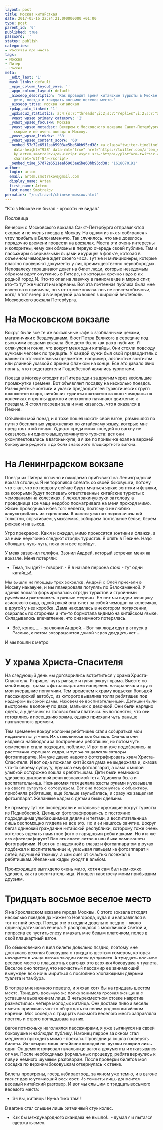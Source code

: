 ```yaml
---
layout: post
title: Москва китайсткая
date: 2017-05-16 22:24:21.000000000 +01:00
type: post
parent_id: '0'
published: true
password: ''
status: publish
categories:
- Рассказы про места
tags:
- Москва
- Питер
- Россия
meta:
  _edit_last: '1'
  mask_links: default
  _wpgo_column_layout_save: ''
  _wpgo_column_layout: default
  _aioseop_description: 'Как проводят время китайские туристы в Москве: китайцы, фотографии,
    дети, поезда и тридцать восьмое веселое место.'
  _aioseop_title: Москва китайская
  rp4wp_auto_linked: '1'
  _wpdiscuz_statistics: a:4:{s:7:"threads";i:2;s:7:"replies";i:2;s:7:"authors";i:3;s:14:"recent_authors";a:3:{i:0;O:8:"stdClass":3:{s:20:"comment_author_email";s:25:"artem.smotrakov@gmail.com";s:14:"comment_author";s:5:"artem";s:7:"user_id";s:1:"1";}i:1;O:8:"stdClass":3:{s:20:"comment_author_email";s:21:"m_savitskaya_@mail.ru";s:14:"comment_author";s:12:"марина";s:7:"user_id";s:1:"0";}i:2;O:8:"stdClass":3:{s:20:"comment_author_email";s:23:"mila.golubeva@gmail.com";s:14:"comment_author";s:8:"Мила";s:7:"user_id";s:1:"0";}}}
  _yoast_wpseo_primary_category: '2'
  _yoast_wpseo_focuskw: Москва
  _yoast_wpseo_metadesc: Вечером с Московского вокзала Санкт-Петербурга отправляются
    скорые и не очень поезда в Москву.
  _yoast_wpseo_linkdex: '53'
  _yoast_wpseo_content_score: '60'
  _oembed_57d72e6511eab5903ae5be60bb95cd38: <a class="twitter-timeline" data-width="625"
    data-height="938" data-dnt="true" href="https://twitter.com/artem_smotrakov?ref_src=twsrc%5Etfw">Tweets
    by artem_smotrakov</a><script async src="https://platform.twitter.com/widgets.js"
    charset="utf-8"></script>
  _oembed_time_57d72e6511eab5903ae5be60bb95cd38: '1618070191'
author:
  login: artem
  email: artem.smotrakov@gmail.com
  display_name: Artem
  first_name: Artem
  last_name: Smotrakov
permalink: "/ru/travel/chinese-moscow.html"
---
```

"Кто в Москве не бывал - красоты не видал."

Пословица

Вечером с Московского вокзала Санкт-Петербурга отправляются скорые и не очень&nbsp;поезда в Москву. На одном из них я собирался к утру прибыть в Белокаменную. Так случилось, что мне довелось порядочно времени провести на вокзалах. Места эти очень интересны и колоритны, чему они обязаны в первую очередь своей публике. Там и пассажиры с серьезными лицами и курицей в фольге, которая в объемном чемодане ждет своего часа. Тут же и милиционеры, которые властно проверяют документы у лиц преимущественно чернобородых. Неподалеку спрашивают денег на билет люди, которые неведомым образом вдруг очутились в Питере, но которым срочно надо в их родной город N. Кто-то опал&nbsp;на лавочку в пьяном виде и мирно спит, кто-то тут же чистит им карманы. Вся эта почтенная публика была мне известна и привычна, но что-то мне показалось не совсем обычным, когда в тот вечер я в очередной раз вошел в широкий вестибюль Московского вокзала Петербурга.

<!--more-->

# На Московском вокзале

Вокруг были все те же вокзальные кафе с заоблачными ценами, магазинчики с безделушками, бюст Петра Великого в середине под высокими сводами вокзала. Все дело было как раз в публике. Я оглянулся и понял, что вокруг меня одни китайцы. Они стояли повсюду кучками&nbsp;человек по тридцать. У каждой кучки был свой предводитель с каким-то отличительным предметом, например, аляпистым зонтиком или длинной указкой с яркими флажком на конце. Все это давало явно понять, что представители Поднебесной являлись туристами.

Поезда в Москву отходят из Питера один за другим через небольшие промежутки времени. Вот объявляют посадку на несколько поездов. Разноцветные зонтики и указки предводителей туристических групп возносятся вверх, китайские туристы хватаются за свои чемоданы на колесиках и группы дружно и синхронно начинают движение к поездам. Я стоял посреди зала и мне казалось, что я оказался в Пекине.

Объявили мой поезд, и я тоже пошел искать свой вагон, размышляя по пути о бесплатных упражнениях по китайскому языку, которые мне предстоят этой ночью. Однако среди моих соседей по вагону не оказалось ни одного вышеупомянутого туриста: все они укомплектовались в вагоны-купе, а я же по привычке ехал на верхней боковушке родного и до боли знакомого плацкартного вагона.

# На Ленинградском вокзале

Поезда из Питера логично и ожидаемо прибывают на Ленинградский вокзал столицы. Я не торопился слезать со своей боковушки, потому что знал, что по перрону сейчас будут мчаться яркие зонтики и флажки, за которыми будут поспевать ответственные китайские туристы с чемоданами на колесиках. Я лежал закинув руки за голову, а проводница все чаще недобро посматривала на меня проходя мимо. Жизнь проводника и без того нелегка, поэтому я не люблю злоупотреблять их терпением. В вагоне уже нет первоначальной толкотни, спрыгиваем, умываемся, собираем постельное белье, берем рюкзак и на выход.

Утро прекрасно. Как я и ожидал, мимо проносятся зонтики и флажки, а за ними неуклонно следуют отряды туристов. Я опять в Пекине. Надо обождать чуть-чуть, пока они все пройдут.

У меня зазвонил телефон.&nbsp;Звонил Андрей, который встречал меня на вокзале. Меня потеряли:

- Тёма, ты где?! - говорит. - Я в начале перрона стою - тут одни китайцы!..

Мы вышли на площадь трех вокзалов. Андрей с Олей приехали в Москву накануне, и мы планировали погулять по Белокаменной. У здания вокзала формировались отряды туристов и стройными ручейками растекались в разные стороны. Но вот мы видим женщину азиатского вида, одной рукой она тянет за собой чемодан на колесиках, в другой у нее коробка. Дама находилась&nbsp;в некотором потрясении, озиралась по сторонам и что-то бормотала видимо на китайском языке. Складывалось впечатление, что она немного потерялась.

- Всё, конец ... - заключил Андрей. - Вот так люди едут в отпуск в Россию, а потом возвращаются домой через двадцать лет ...

И мы пошли к метро.

# У храма Христа-Спасителя

На следующий день мы договорились встретиться у храма Христа-Спасителя. Я пришел чуть раньше и гулял вокруг храма. Вместе со мной вокруг храма с фотоаппаратами наперевес наворачивали круги мои вчерашние попутчики. Тем временем к храму подъехал большой пассажирский автобус, из которого вывалила толпа ребятишек под надзором высокой дамы. Назовем ее воспитательницей. Детишки были выстроены в колонну по двое, мальчик с девочкой. Они были нарядно одеты, а у девочек на головах были платочки. Было понятно, что они готовились к посещению храма, однако приехали чуть раньше назначенного времени.

Тем временем вокруг колонны ребятишек стали собираться мои недавние попутчики. Их становилось все больше. Сначала они издалека наблюдали за построением ребятишек, но потом чуть осмелели и стали подходить поближе. И вот они уже подобрались на расстояние хорошего кадра, и тут же защелкали затворы фотоаппаратов. Им уже давно надоело фотографировать храм Христа-Спасителя. И вот одна пожилая китайская дама не выдержала и, сказав что-то своему супругу, вручила ему фотоаппарат, а сама с милой улыбкой осторожно пошла к ребятишкам. Дети были немножко удивлены диковинной речи незнакомой тети. Удивлена была и воспитательница. Незнакомая тетя делала жесты руками и указывала на своего супруга с фоторужьем. Вот она повернулась к объективу, приобняла ребятишек, еще больше заулыбалась, и сразу же защелкал фотоаппарат. Желанные кадры с детьми были сделаны.

Ее примеру тут же последовали и остальные кружащие вокруг туристы из Поднебесной. Детишки фотографировались с постоянно подходящими улыбающимися дядями и тетями, а воспитательница лишь беспомощно глядела на все это. Но и ей нашлось занятие. Вокруг бегал одинокий гражданин китайской республики, которому тоже очень хотелось сделать памятное фото с нарядными ребятишками. Но кто же его сфотографирует? Все его соотечественники были сами заняты фотографиями. И вот он с надежной в глазах и фотоаппаратом в руках подбежал к воспитательнице и, указывая пальцем на фотоаппарат и детей, вручил ей технику, а сам сияя от счастью побежал к ребятишкам. Желанные кадры уходят в альбом.

Происходящее выглядело очень мило, хотя я сам был немножко удивлен, как та воспитательница. И пошел навстречу моим прибывшим друзьям.

# Тридцать восьмое веселое место

Я на Ярославском вокзале города Москвы. С этого вокзала отходят несколько поездов до Нижнего Новгорода, куда я и направлялся в тот&nbsp;летний вечер. Поезда эти отходили&nbsp;довольно поздно - около одиннадцати часов вечера. Я распрощался с москвичкой Светой и, попросив ее пустить слезу и махать мне белым платочком, полез в свой плацкартный вагон.

По обыкновению я взял билеты довольно поздно, поэтому мне досталась верхняя боковушка с тридцать шестым номером, которая находится в конце вагона за один отсек до туалета. А тридцать восьмое веселое место в плацкартных вагонах это верхняя боковушка у туалета. Веселое оно потому, что несчастный пассажир ее занимающий вынужден всю ночь мириться с постоянно хлопающими дверьми туалета и тамбура.

В тот раз мне немного повезло, и я ехал хотя бы на тридцать шестом месте. Тридцать восьмую же полку занимала грозная женщина с уставшим выражением лица. В четырехместном отсеке напротив разместились четыре молодых китайца. Они достали пиво и весело смеясь принялись что-то обсуждать&nbsp;на своем родном китайском наречии. Моя соседка с тридцать восьмого веселого места заправляла постель и строго поглядывала на них.

Вагон потихоньку наполнялся пассажирами, я уже вытянулся на своей боковушке и наблюдал публику. Наконец перрон за окном стал медленно проходить мимо - поехали. Проводница пошла проверять билеты. Из четырех моих китайских соседей по-русски говорил лишь один. Он демонстрировал начальнице вагона документы и отказывался от чая. После необходимых формальных процедур, ребята вернулись к пиву и немного шумным разговорам. После проверки билетов моя соседка по верхним боковушкам отвернулась к стенке.

Билеты проверены, поезд набирает&nbsp;ход, за окном уже темно, и в вагоне гаснет давно утомивший всех свет. Из темноты лишь доносится веселый китайский разговор. И вот мы слышим с тридцать восьмого веселого места:

- Эй вы, китайцы! Ну-ка тихо там!!!

В вагоне стал слышен лишь ритмичный стук колес.

- Как бы международного скандала не вышло!.. - думал я и пытался сдержать смех.

